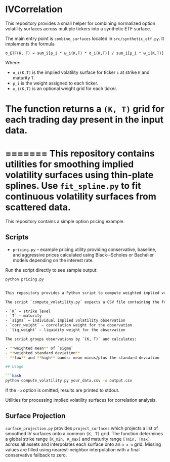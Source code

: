 # IVCorrelation

This repository provides a small helper for combining normalized option
volatility surfaces across multiple tickers into a synthetic ETF surface.

The main entry point is `combine_surfaces` located in `src/synthetic_etf.py`.
It implements the formula

```
σ_ETF(K, T) = sum_i[ρ_i * ω_i(K,T) * σ_i(K,T)] / sum_i[ρ_i * ω_i(K,T)]
```

Where:

- `σ_i(K,T)` is the implied volatility surface for ticker `i` at strike `K`
  and maturity `T`.
- `ρ_i` is the weight assigned to each ticker.
- `ω_i(K,T)` is an optional weight grid for each ticker.

The function returns a `(K, T)` grid for each trading day present in the
input data.
=======
=======
This repository contains utilities for smoothing implied volatility surfaces using thin-plate splines. Use `fit_spline.py` to fit continuous volatility surfaces from scattered data.
=======

This repository contains a simple option pricing example.

## Scripts

- `pricing.py` &ndash; example pricing utility providing conservative, baseline, 
  and aggressive prices calculated using Black--Scholes or Bachelier models 
  depending on the interest rate.

Run the script directly to see sample output:

```bash
python pricing.py


This repository provides a Python script to compute weighted implied volatility statistics across multiple days and tickers.

The script `compute_volatility.py` expects a CSV file containing the following columns:

- `K` – strike level
- `T` – maturity
- `sigma` – individual implied volatility observation
- `corr_weight` – correlation weight for the observation
- `liq_weight` – liquidity weight for the observation

The script groups observations by `(K, T)` and calculates:

- **weighted mean** of `sigma`
- **weighted standard deviation**
- **low** and **high** bands: mean minus/plus the standard deviation

## Usage

```bash
python compute_volatility.py your_data.csv -o output.csv
```

If the `-o` option is omitted, results are printed to stdout.

Utilities for processing implied volatility surfaces for correlation analysis.

## Surface Projection

`surface_projection.py` provides `project_surfaces` which projects a list of
smoothed IV surfaces onto a common `(K, T)` grid. The function determines a
global strike range `[K_min, K_max]` and maturity range `[Tmin, Tmax]` across
all assets and interpolates each surface onto an `n x n` grid. Missing values
are filled using nearest-neighbor interpolation with a final conservative
fallback to zero.
